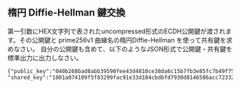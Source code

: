 ## 楕円 Diffie-Hellman 鍵交換
第一引数にHEX文字列で表されたuncompressed形式のECDH公開鍵が渡されます。その公開鍵と prime256v1 曲線名の楕円Diffie-Hellman を使って共有鍵を求めなさい。
自分の公開鍵も含めて、以下のようなJSON形式で公開鍵・共有鍵を標準出力に出力しなさい。

````
{"public_key":"040b268bad8abb39590fee43d4810ce38da6c15b7fb3e85fc7b49f7554c12a215e8a95253513a38a0f02446e4273e262b34e79675e92c0a24b2db8ba7a7005c87b",
"shared_key":"1801a074109f5f83299fac91e33d184cbdbfd7930d8146586acc723326a6a75e"}
````
